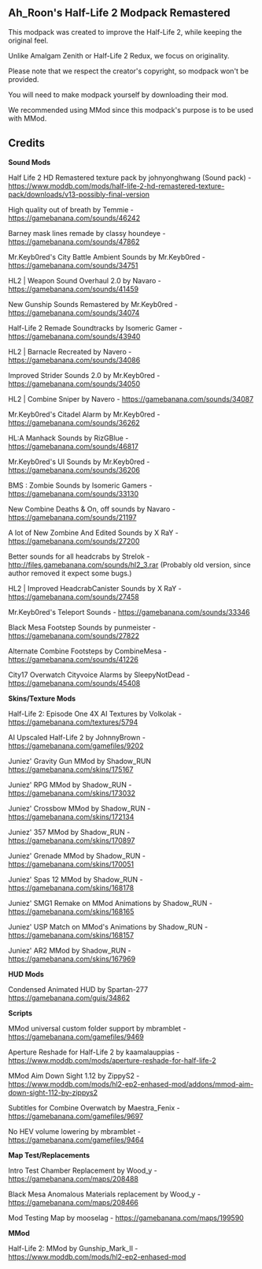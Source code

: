 ## Ah_Roon's Half-Life 2 Modpack Remastered ##
This modpack was created to improve the Half-Life 2, while keeping the original feel.

Unlike Amalgam Zenith or Half-Life 2 Redux, we focus on originality.

Please note that we respect the creator's copyright, so modpack won't be provided.

You will need to make modpack yourself by downloading their mod.

We recommended using MMod since this modpack's purpose is to be used with MMod.

## Credits ##
**Sound Mods**

Half Life 2 HD Remastered texture pack by johnyonghwang (Sound pack) - https://www.moddb.com/mods/half-life-2-hd-remastered-texture-pack/downloads/v13-possibly-final-version

High quality out of breath by Temmie - https://gamebanana.com/sounds/46242

Barney mask lines remade by classy houndeye - https://gamebanana.com/sounds/47862

Mr.Keyb0red's City Battle Ambient Sounds by Mr.Keyb0red - https://gamebanana.com/sounds/34751

HL2 | Weapon Sound Overhaul 2.0 by Navaro - https://gamebanana.com/sounds/41459

New Gunship Sounds Remastered by Mr.Keyb0red - https://gamebanana.com/sounds/34074

Half-Life 2 Remade Soundtracks by Isomeric Gamer - https://gamebanana.com/sounds/43940

HL2 | Barnacle Recreated by Navero - https://gamebanana.com/sounds/34086

Improved Strider Sounds 2.0 by Mr.Keyb0red - https://gamebanana.com/sounds/34050

HL2 | Combine Sniper by Navero - https://gamebanana.com/sounds/34087

Mr.Keyb0red's Citadel Alarm by Mr.Keyb0red - https://gamebanana.com/sounds/36262

HL:A Manhack Sounds by RizGBlue - https://gamebanana.com/sounds/46817

Mr.Keyb0red's UI Sounds by Mr.Keyb0red - https://gamebanana.com/sounds/36206

BMS : Zombie Sounds by Isomeric Gamers - https://gamebanana.com/sounds/33130

New Combine Deaths & On, off sounds by Navaro - https://gamebanana.com/sounds/21197

A lot of New Zombine And Edited Sounds by X RaY - https://gamebanana.com/sounds/27200

Better sounds for all headcrabs by Strelok - http://files.gamebanana.com/sounds/hl2_3.rar (Probably old version, since author removed it expect some bugs.)

HL2 | Improved HeadcrabCanister Sounds by X RaY - https://gamebanana.com/sounds/27458

Mr.Keyb0red's Teleport Sounds - https://gamebanana.com/sounds/33346

Black Mesa Footstep Sounds by punmeister - https://gamebanana.com/sounds/27822

Alternate Combine Footsteps by CombineMesa - https://gamebanana.com/sounds/41226

City17 Overwatch Cityvoice Alarms by SleepyNotDead - https://gamebanana.com/sounds/45408

**Skins/Texture Mods**

Half-Life 2: Episode One 4X AI Textures by Volkolak - https://gamebanana.com/textures/5794

AI Upscaled Half-Life 2 by JohnnyBrown - https://gamebanana.com/gamefiles/9202

Juniez' Gravity Gun MMod by Shadow_RUN https://gamebanana.com/skins/175167

Juniez' RPG MMod by Shadow_RUN - https://gamebanana.com/skins/173032

Juniez' Crossbow MMod by Shadow_RUN - https://gamebanana.com/skins/172134

Juniez' 357 MMod by Shadow_RUN - https://gamebanana.com/skins/170897

Juniez' Grenade MMod by Shadow_RUN - https://gamebanana.com/skins/170051

Juniez' Spas 12 MMod by Shadow_RUN - https://gamebanana.com/skins/168178

Juniez' SMG1 Remake on MMod Animations by Shadow_RUN - https://gamebanana.com/skins/168165

Juniez' USP Match on MMod's Animations by Shadow_RUN - https://gamebanana.com/skins/168157

Juniez' AR2 MMod by Shadow_RUN - https://gamebanana.com/skins/167969


**HUD Mods**

Condensed Animated HUD by Spartan-277 https://gamebanana.com/guis/34862


**Scripts**

MMod universal custom folder support by mbramblet - https://gamebanana.com/gamefiles/9469

Aperture Reshade for Half-Life 2 by kaamalauppias - https://www.moddb.com/mods/aperture-reshade-for-half-life-2

MMod Aim Down Sight 1.12 by ZippyS2 - https://www.moddb.com/mods/hl2-ep2-enhased-mod/addons/mmod-aim-down-sight-112-by-zippys2

Subtitles for Combine Overwatch by Maestra_Fenix - https://gamebanana.com/gamefiles/9697

No HEV volume lowering by mbramblet - https://gamebanana.com/gamefiles/9464


**Map Test/Replacements**

Intro Test Chamber Replacement by Wood_y - https://gamebanana.com/maps/208488

Black Mesa Anomalous Materials replacement by Wood_y - https://gamebanana.com/maps/208466

Mod Testing Map by mooselag - https://gamebanana.com/maps/199590


**MMod**

Half-Life 2: MMod by Gunship_Mark_II - https://www.moddb.com/mods/hl2-ep2-enhased-mod
